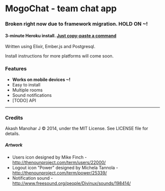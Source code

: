 # MogoChat - team chat app

### Broken right now due to framework migration. HOLD ON ~!

#### 3-minute Heroku install. [Just copy-paste a command](https://github.com/HashNuke/mogo-chat/blob/master/docs/install-heroku.md)

Written using Elixir, Ember.js and Postgresql.

Install instructions for more platforms will come soon.

### Features

* **Works on mobile devices ~!**
* Easy to install
* Multiple rooms
* Sound notifications
* [TODO] API

---------------------------------------------------

### Credits

Akash Manohar J &copy; 2014, under the MIT License. See LICENSE file for details.

##### Artwork

* Users icon designed by Mike Finch - <http://thenounproject.com/term/users/22000/>
* Logout icon "Power" designed by Michela Tannola - <http://thenounproject.com/term/power/25339/>
* Notification sound - <http://www.freesound.org/people/Divinux/sounds/198414/>
